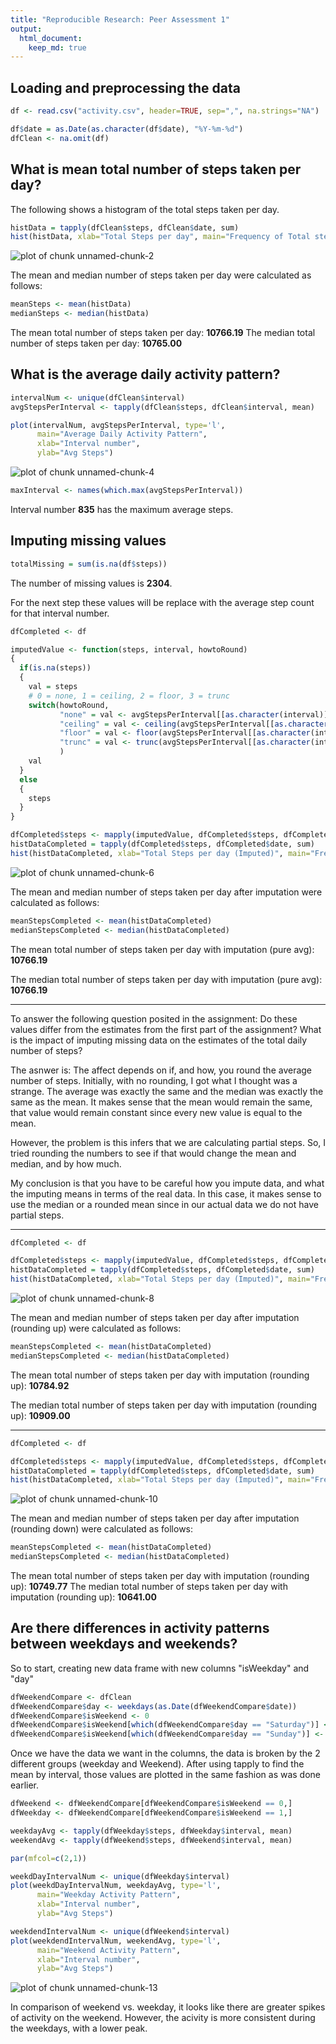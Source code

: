 ```yaml
---
title: "Reproducible Research: Peer Assessment 1"
output: 
  html_document:
    keep_md: true
---
```



## Loading and preprocessing the data

```r
df <- read.csv("activity.csv", header=TRUE, sep=",", na.strings="NA")

df$date = as.Date(as.character(df$date), "%Y-%m-%d")
dfClean <- na.omit(df)
```

## What is mean total number of steps taken per day?
The following shows a histogram of the total steps taken per day.


```r
histData = tapply(dfClean$steps, dfClean$date, sum)
hist(histData, xlab="Total Steps per day", main="Frequency of Total steps per Day")
```

![plot of chunk unnamed-chunk-2](figure/unnamed-chunk-2-1.png) 

The mean and median number of steps taken per day were calculated as follows:


```r
meanSteps <- mean(histData)
medianSteps <- median(histData)
```

 The mean total number of steps taken per day: **10766.19**
 The median total number of steps taken per day: **10765.00**

## What is the average daily activity pattern?

```r
intervalNum <- unique(dfClean$interval)
avgStepsPerInterval <- tapply(dfClean$steps, dfClean$interval, mean)

plot(intervalNum, avgStepsPerInterval, type='l', 
      main="Average Daily Activity Pattern",
      xlab="Interval number",
      ylab="Avg Steps")
```

![plot of chunk unnamed-chunk-4](figure/unnamed-chunk-4-1.png) 

```r
maxInterval <- names(which.max(avgStepsPerInterval))
```

Interval number **835** has the maximum average steps.

## Imputing missing values


```r
totalMissing = sum(is.na(df$steps))
```

The number of missing values is **2304**. 

For the next step these values will be replace with the average step count for that interval number.


```r
dfCompleted <- df

imputedValue <- function(steps, interval, howtoRound)
{
  if(is.na(steps))
  {
    val = steps
    # 0 = none, 1 = ceiling, 2 = floor, 3 = trunc
    switch(howtoRound,
           "none" = val <- avgStepsPerInterval[[as.character(interval)]],
           "ceiling" = val <- ceiling(avgStepsPerInterval[[as.character(interval)]]),
           "floor" = val <- floor(avgStepsPerInterval[[as.character(interval)]]),
           "trunc" = val <- trunc(avgStepsPerInterval[[as.character(interval)]])
           )
    val
  }
  else
  {
    steps
  }
}

dfCompleted$steps <- mapply(imputedValue, dfCompleted$steps, dfCompleted$interval, "none")
histDataCompleted = tapply(dfCompleted$steps, dfCompleted$date, sum)
hist(histDataCompleted, xlab="Total Steps per day (Imputed)", main="Frequency of Total steps per Day (Imputed)")
```

![plot of chunk unnamed-chunk-6](figure/unnamed-chunk-6-1.png) 

The mean and median number of steps taken per day after imputation were calculated as follows:


```r
meanStepsCompleted <- mean(histDataCompleted)
medianStepsCompleted <- median(histDataCompleted)
```

The mean total number of steps taken per day with imputation (pure avg): **10766.19**

The median total number of steps taken per day with imputation (pure avg): **10766.19**

------------------------------------------------------------------------------------------------
To answer the following question posited in the assignment:
Do these values differ from the estimates from the first part of the assignment? What is the impact of imputing missing data on the estimates of the total daily number of steps?

The asnwer is: The affect depends on if, and how, you round the average number of steps.  Initially, with no rounding, I got what I thought was a strange.  The average was exactly the same and the median was exactly the same as the mean.  It makes sense that the mean would remain the same, that value would remain constant since every new value is equal to the mean.  

However, the problem is this infers that we are calculating partial steps.  So, I tried rounding the numbers to see if that would change the mean and median, and by how much.  

My conclusion is that you have to be careful how you impute data, and what the imputing means in terms of the real data.  In this case, it makes sense to use the median or a rounded mean since in our actual data we do not have partial steps.  

------------------------------------------------------------------------------------------------



```r
dfCompleted <- df

dfCompleted$steps <- mapply(imputedValue, dfCompleted$steps, dfCompleted$interval, "ceiling")
histDataCompleted = tapply(dfCompleted$steps, dfCompleted$date, sum)
hist(histDataCompleted, xlab="Total Steps per day (Imputed)", main="Frequency of Total steps per Day (Imputed - Avg - Ceiling)")
```

![plot of chunk unnamed-chunk-8](figure/unnamed-chunk-8-1.png) 

The mean and median number of steps taken per day after imputation (rounding up) were calculated as follows:


```r
meanStepsCompleted <- mean(histDataCompleted)
medianStepsCompleted <- median(histDataCompleted)
```

The mean total number of steps taken per day with imputation (rounding up): **10784.92**

The median total number of steps taken per day with imputation (rounding up): **10909.00**

------------------------------------------------------------------------------------------------

```r
dfCompleted <- df

dfCompleted$steps <- mapply(imputedValue, dfCompleted$steps, dfCompleted$interval, "floor")
histDataCompleted = tapply(dfCompleted$steps, dfCompleted$date, sum)
hist(histDataCompleted, xlab="Total Steps per day (Imputed)", main="Frequency of Total steps per Day (Imputed - Avg - Floor)")
```

![plot of chunk unnamed-chunk-10](figure/unnamed-chunk-10-1.png) 

The mean and median number of steps taken per day after imputation (rounding down) were calculated as follows:


```r
meanStepsCompleted <- mean(histDataCompleted)
medianStepsCompleted <- median(histDataCompleted)
```


The mean total number of steps taken per day with imputation (rounding up): **10749.77**
The median total number of steps taken per day with imputation (rounding up): **10641.00**



## Are there differences in activity patterns between weekdays and weekends?

So to start, creating new data frame with new columns "isWeekday" and "day"


```r
dfWeekendCompare <- dfClean
dfWeekendCompare$day <- weekdays(as.Date(dfWeekendCompare$date))
dfWeekendCompare$isWeekend <- 0
dfWeekendCompare$isWeekend[which(dfWeekendCompare$day == "Saturday")] <- 1
dfWeekendCompare$isWeekend[which(dfWeekendCompare$day == "Sunday")] <- 1
```

Once we have the data we want in the columns, the data is broken by the 2 different groups (weekday and Weekend).  After using tapply to find the mean by interval, those values are plotted in the same fashion as was done earlier.


```r
dfWeekend <- dfWeekendCompare[dfWeekendCompare$isWeekend == 0,]
dfWeekday <- dfWeekendCompare[dfWeekendCompare$isWeekend == 1,]

weekdayAvg <- tapply(dfWeekday$steps, dfWeekday$interval, mean)
weekendAvg <- tapply(dfWeekend$steps, dfWeekend$interval, mean)

par(mfcol=c(2,1))

weekdDayIntervalNum <- unique(dfWeekday$interval)
plot(weekdDayIntervalNum, weekdayAvg, type='l', 
      main="Weekday Activity Pattern",
      xlab="Interval number",
      ylab="Avg Steps")

weekdendIntervalNum <- unique(dfWeekend$interval)
plot(weekdendIntervalNum, weekendAvg, type='l', 
      main="Weekend Activity Pattern",
      xlab="Interval number",
      ylab="Avg Steps")
```

![plot of chunk unnamed-chunk-13](figure/unnamed-chunk-13-1.png) 

In comparison of weekend vs. weekday, it looks like there are greater spikes of activity on the weekend.  However, the acivity is more consistent during the weekdays, with a lower peak.  
